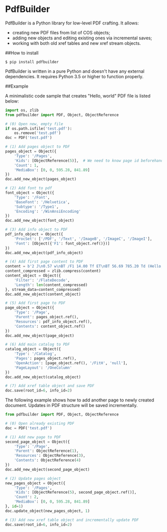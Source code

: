 # PdfBuilder

PdfBuilder is a Python library for low-level PDF crafting. It allows:
- creating new PDF files from list of COS objects;
- adding new objects and editing existing ones via incremental saves;
- working with both old xref tables and new xref stream objects.

##How to install

`$ pip install pdfbuilder`

PdfBuilder is written in a pure Python and doesn't have any external dependencies. It requires Python 3.5 or higher to function properly.

##Example

A minimalistic code sample that creates "Hello, world" PDF file is listed below:
```python
import os, zlib
from pdfbuilder import PDF, Object, ObjectReference

# (0) Open new, empty file
if os.path.isfile('test.pdf'):
    os.remove('test.pdf')
doc = PDF('test.pdf')

# (1) Add pages object to PDF
pages_object = Object({
    'Type': '/Pages',
    'Kids': [ObjectReference(5)],  # We need to know page id beforehand :(
    'Count': 1,
    'MediaBox': [0, 0, 595.28, 841.89]
})
doc.add_new_object(pages_object)

# (2) Add font to pdf
font_object = Object({
    'Type': '/Font',
    'BaseFont': '/Helvetica',
    'Subtype': '/Type1',
    'Encoding': '/WinAnsiEncoding'
})
doc.add_new_object(font_object)

# (3) Add info object to PDF
pdf_info_object = Object({
    'ProcSet': ['/PDF', '/Text', '/ImageB', '/ImageC', '/ImageI'],
    'Font': [Object({'F1': font_object.ref()})]
})
doc.add_new_object(pdf_info_object)

# (4) Add first page content to PDF
content = b'2 J\n0.57 w\nBT /F1 14.00 Tf ET\nBT 56.69 785.20 Td (Hello, world!) Tj ET\n'
content_compressed = zlib.compress(content)
content_object = Object({
    'Filter': '/FlateDecode',
    'Length': len(content_compressed)
}, stream_data=content_compressed)
doc.add_new_object(content_object)

# (5) Add first page to PDF
page_object = Object({
    'Type': '/Page',
    'Parent': pages_object.ref(),
    'Resources': pdf_info_object.ref(),
    'Contents': content_object.ref()
})
doc.add_new_object(page_object)

# (6) Add main catalog to PDF
catalog_object = Object({
    'Type': '/Catalog',
    'Pages': pages_object.ref(),
    'OpenAction': [page_object.ref(), '/FitH', 'null'],
    'PageLayout': '/OneColumn'
})
doc.add_new_object(catalog_object)

# (7) Add xref table object and save PDF
doc.save(root_id=6, info_id=2)
```
The following example shows how to add another page to newly created document. Updates in PDF structure will be saved incrementally.
```python
from pdfbuilder import PDF, Object, ObjectReference

# (0) Open already existing PDF
doc = PDF('test.pdf')

# (1) Add new page to PDF
second_page_object = Object({
    'Type': '/Page',
    'Parent': ObjectReference(1),
    'Resources': ObjectReference(3),
    'Contents': ObjectReference(4)
})
doc.add_new_object(second_page_object)

# (2) Update pages object
new_pages_object = Object({
    'Type': '/Pages',
    'Kids': [ObjectReference(5), second_page_object.ref()],
    'Count': 2,
    'MediaBox': [0, 0, 595.28, 841.89]
}, id=1)
doc.update_object(new_pages_object, 1)

# (3) Add new xref table object and incrementally update PDF
doc.save(root_id=6, info_id=2)
```